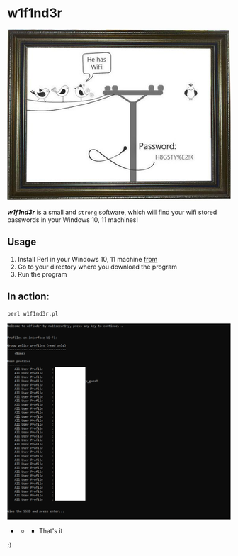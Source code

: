 # w1f1nd3r

![](https://github.com/nu11secur1ty/w1f1nd3r/blob/main/docs/wall.jpg)

***w1f1nd3r*** is a small and `strong` software, which will find your wifi stored passwords in your Windows 10, 11 machines! 

## Usage

1. Install Perl in your Windows 10, 11 machine [from](https://www.perl.org/get.html#win32)
2. Go to your directory where you download the program
3. Run the program

## In action:

```perl
perl w1f1nd3r.pl
```

![](https://github.com/nu11secur1ty/w1f1nd3r/blob/main/docs/w1f1nd3r.png)

- - - That's it 

;)
